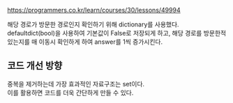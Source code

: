https://programmers.co.kr/learn/courses/30/lessons/49994

해당 경로가 방문한 경로인지 확인하기 위해 dictionary를 사용했다.  
defaultdict(bool)을 사용하여 기본값이 False로 저장되게 하고, 해당 경로를 방문한적 있는지를 매 이동시 확인하게 하여 answer를 1씩 증가시킨다.

## 코드 개선 방향

중복을 제거하는데 가장 효과적인 자료구조는 set이다.  
이를 활용하면 코드를 더욱 간단하게 만들 수 있다.
